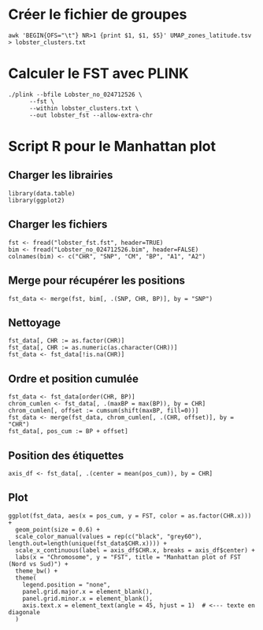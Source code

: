 # Créer le fichier de groupes
```
awk 'BEGIN{OFS="\t"} NR>1 {print $1, $1, $5}' UMAP_zones_latitude.tsv > lobster_clusters.txt
```
# Calculer le FST avec PLINK
```
./plink --bfile Lobster_no_024712526 \
      --fst \
      --within lobster_clusters.txt \
      --out lobster_fst --allow-extra-chr
```
# Script R pour le Manhattan plot

## Charger les librairies
```
library(data.table)
library(ggplot2)
```
## Charger les fichiers
```
fst <- fread("lobster_fst.fst", header=TRUE)
bim <- fread("Lobster_no_024712526.bim", header=FALSE)
colnames(bim) <- c("CHR", "SNP", "CM", "BP", "A1", "A2")
```
## Merge pour récupérer les positions
```
fst_data <- merge(fst, bim[, .(SNP, CHR, BP)], by = "SNP")
```
## Nettoyage
```
fst_data[, CHR := as.factor(CHR)]
fst_data[, CHR := as.numeric(as.character(CHR))]
fst_data <- fst_data[!is.na(CHR)]
```
## Ordre et position cumulée
```
fst_data <- fst_data[order(CHR, BP)]
chrom_cumlen <- fst_data[, .(maxBP = max(BP)), by = CHR]
chrom_cumlen[, offset := cumsum(shift(maxBP, fill=0))]
fst_data <- merge(fst_data, chrom_cumlen[, .(CHR, offset)], by = "CHR")
fst_data[, pos_cum := BP + offset]
```
## Position des étiquettes
```
axis_df <- fst_data[, .(center = mean(pos_cum)), by = CHR]
```
## Plot
```
ggplot(fst_data, aes(x = pos_cum, y = FST, color = as.factor(CHR.x))) +
  geom_point(size = 0.6) +
  scale_color_manual(values = rep(c("black", "grey60"), length.out=length(unique(fst_data$CHR.x)))) +
  scale_x_continuous(label = axis_df$CHR.x, breaks = axis_df$center) +
  labs(x = "Chromosome", y = "FST", title = "Manhattan plot of FST (Nord vs Sud)") +
  theme_bw() +
  theme(
    legend.position = "none",
    panel.grid.major.x = element_blank(),
    panel.grid.minor.x = element_blank(),
    axis.text.x = element_text(angle = 45, hjust = 1)  # <--- texte en diagonale
  )

```
